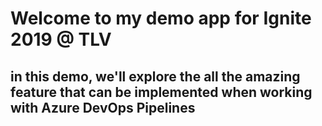 # Welcome to my demo app for Ignite 2019 @ TLV

## in this demo, we'll explore the all the amazing feature that can be implemented when working with Azure DevOps Pipelines
